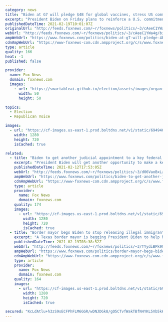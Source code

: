 ```yaml
---
category: news
title: "Biden at G7 will pledge $4B for global vaccines, stress US commitment to multilateralism"
excerpt: "President Biden on Friday plans to reinforce a U.S. commitment to engaging with the international community during virtual meetings of the G7 and the Munich Security Conference."
publishedDateTime: 2021-02-19T10:01:07Z
originalUrl: "http://feeds.foxnews.com/~r/foxnews/politics/~3/cAeeC1YWa4g/biden-at-g7-will-pledge-4b-for-global-vaccines-stress-us-commitment-to-multilateralism"
webUrl: "http://feeds.foxnews.com/~r/foxnews/politics/~3/cAeeC1YWa4g/biden-at-g7-will-pledge-4b-for-global-vaccines-stress-us-commitment-to-multilateralism"
ampWebUrl: "https://www.foxnews.com/politics/biden-at-g7-will-pledge-4b-for-global-vaccines-stress-us-commitment-to-multilateralism.amp"
cdnAmpWebUrl: "https://www-foxnews-com.cdn.ampproject.org/c/s/www.foxnews.com/politics/biden-at-g7-will-pledge-4b-for-global-vaccines-stress-us-commitment-to-multilateralism.amp"
type: article
quality: 166
heat: -1
published: false

provider:
  name: Fox News
  domain: foxnews.com
  images:
    - url: "https://smartableai.github.io/election/assets/images/organizations/foxnews.com-50x50.jpg"
      width: 50
      height: 50

topics:
  - Election
  - Republican Voice

images:
  - url: "https://cf-images.us-east-1.prod.boltdns.net/v1/static/694940094001/4ab71ec7-6f54-4382-8f6d-33f7053e5337/1b6fc5be-d65d-4ac1-9c73-adfc4e89846b/1280x720/match/image.jpg"
    width: 1280
    height: 720
    isCached: true

related:
  - title: "Biden to get another judicial appointment to a key federal appeals court"
    excerpt: "President Biden will get another opportunity to make a key judicial appointment on what is considered the second most important federal court."
    publishedDateTime: 2021-02-12T17:53:05Z
    webUrl: "http://feeds.foxnews.com/~r/foxnews/politics/~3/d06VaoBxLzA/biden-to-get-another-judicial-appointment-to-a-key-federal-appeals-court"
    ampWebUrl: "https://www.foxnews.com/politics/biden-to-get-another-judicial-appointment-to-a-key-federal-appeals-court.amp"
    cdnAmpWebUrl: "https://www-foxnews-com.cdn.ampproject.org/c/s/www.foxnews.com/politics/biden-to-get-another-judicial-appointment-to-a-key-federal-appeals-court.amp"
    type: article
    provider:
      name: Fox News
      domain: foxnews.com
    quality: 174
    images:
      - url: "https://cf-images.us-east-1.prod.boltdns.net/v1/static/694940094001/acdfe773-2342-4e03-86f0-af48ae93a0fb/de44e5ec-8943-4b86-8e01-6092c29e3016/1280x720/match/image.jpg"
        width: 1280
        height: 720
        isCached: true
  - title: "Border mayor begs Biden to stop releasing illegal immigrants into his city amid winter storm"
    excerpt: "A Texas border mayor is begging President Biden to help his town struggling under extreme weather conditions, the coronavirus pandemic, and an influx of undocumented migrants crossing the border."
    publishedDateTime: 2021-02-19T03:38:52Z
    webUrl: "http://feeds.foxnews.com/~r/foxnews/politics/~3/TYydiBPk9GM/border-mayor-begs-biden-to-stop-releasing-illegal-immigrants-into-his-city-amid-winter-storm"
    ampWebUrl: "https://www.foxnews.com/politics/border-mayor-begs-biden-to-stop-releasing-illegal-immigrants-into-his-city-amid-winter-storm.amp"
    cdnAmpWebUrl: "https://www-foxnews-com.cdn.ampproject.org/c/s/www.foxnews.com/politics/border-mayor-begs-biden-to-stop-releasing-illegal-immigrants-into-his-city-amid-winter-storm.amp"
    type: article
    provider:
      name: Fox News
      domain: foxnews.com
    quality: 164
    images:
      - url: "https://cf-images.us-east-1.prod.boltdns.net/v1/static/694940094001/4ab71ec7-6f54-4382-8f6d-33f7053e5337/1b6fc5be-d65d-4ac1-9c73-adfc4e89846b/1280x720/match/image.jpg"
        width: 1280
        height: 720
        isCached: true

secured: "KcLdAtlu+h3zS9sECFPhFLM6GGR/wDNJDGk8/gO5CTvfWakTBfN4YKL5Vb5kKLQS6fpepqVOiC8YFy3fOA26B8fS+uQTeANPgEeXjJFn+Y3B3guEHS/UhX5pJeHKAjYxgT9sn2iyWD2H3trNWnmEeFuU/nBv/mvP4lWzU2XHeJrfRkY0x8i7YRuJugMo5oQkXFQLWsxFWpBDyuHHMNpXy11FpwWrDBSnFhDe1UY0G/VI4vg3o4ze0xIi8ce3bScWttJnhcdD68J7cHXu6rGbDczyQGttuC2D3OKCjzkOu8rvdNCzqRJqkzX8GLrn+tgn9SNQwd99gG1OG9LvQkYHkXOtrXxySky4NoLxl+pWyl8=;9cAyPLN7SCiI/FLaBmvQQg=="
---
```



